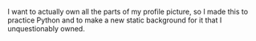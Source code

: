 I want to actually own all the parts of my profile picture, so I made this to practice Python and to make a new static background for it that I unquestionably owned.
